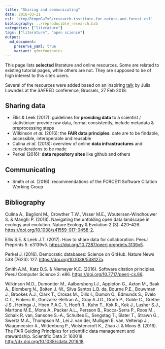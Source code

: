 ```yaml
---
title: "Sharing and communicating"
date: 2018-03-21
csl: '/tmp/RtmpnGa7xS/research-institute-for-nature-and-forest.csl'
bibliography: ../reproducible_research.bib
categories: ["literature"]
tags: ["literature", "open science"]
output: 
  md_document:
    preserve_yaml: true
    variant: gfm+footnotes
---
```


This page lists **selected** literature and online resources. Some are
related to existing tutorial pages, while others are not. They are
supposed to be of high interest to this site’s users.

Several of the resources were added based on an inspiring
[talk](https://docs.google.com/presentation/d/10KkXEv4r3wWtdKvB6RFOPe809eMNldODaRqQxn-jeME/edit?usp=sharing)
by Julia Lowndes at the SAFRED conference, Brussels, 27 Feb 2018.

## Sharing data

-   Ellis & Leek (2017): guidelines for **providing data** to a
    scientist / statistician: provide raw data, format consistently,
    include metadata & preprocessing steps
-   Wilkinson *et al.* (2016): the **FAIR data principles**: date are to
    be findable, accessible, interoperable and reusable
-   Culina *et al.* (2018): overview of online **data infrastructures**
    and considerations to be made
-   Perkel (2016): **data repository sites** like github and others

## Communicating

-   Smith *et al.* (2016): recommendations of the FORCE11 Software
    Citation Working Group

## Bibliography

Culina A., Baglioni M., Crowther T.W., Visser M.E., Woutersen-Windhouwer
S. & Manghi P. (2018). Navigating the unfolding open data landscape in
ecology and evolution. Nature Ecology & Evolution 2 (3): 420–426.
<https://doi.org/10.1038/s41559-017-0458-2>.

Ellis S.E. & Leek J.T. (2017). How to share data for collaboration.
PeerJ Preprints 5: e3139v5.
<https://doi.org/10.7287/peerj.preprints.3139v5>.

Perkel J. (2016). Democratic databases: Science on GitHub. Nature News
538 (7623): 127. <https://doi.org/10.1038/538127a>.

Smith A.M., Katz D.S. & Niemeyer K.E. (2016). Software citation
principles. PeerJ Computer Science 2: e86.
<https://doi.org/10.7717/peerj-cs.86>.

Wilkinson M.D., Dumontier M., Aalbersberg I.J., Appleton G., Axton M.,
Baak A., Blomberg N., Boiten J.-W., Silva Santos L.B. da, Bourne P.E.,
Bouwman J., Brookes A.J., Clark T., Crosas M., Dillo I., Dumon O.,
Edmunds S., Evelo C.T., Finkers R., Gonzalez-Beltran A., Gray A.J.G.,
Groth P., Goble C., Grethe J.S., Heringa J., Hoen P.A.C. ’t, Hooft R.,
Kuhn T., Kok R., Kok J., Lusher S.J., Martone M.E., Mons A., Packer
A.L., Persson B., Rocca-Serra P., Roos M., Schaik R. van, Sansone S.-A.,
Schultes E., Sengstag T., Slater T., Strawn G., Swertz M.A., Thompson
M., Lei J. van der, Mulligen E. van, Velterop J., Waagmeester A.,
Wittenburg P., Wolstencroft K., Zhao J. & Mons B. (2016). The FAIR
Guiding Principles for scientific data management and stewardship.
Scientific Data 3: 160018. <http://dx.doi.org/10.1038/sdata.2016.18>.
